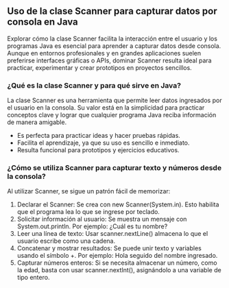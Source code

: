 <h2 align="left"> Uso de la clase Scanner para capturar datos por consola en Java </h2>

<p align="left"> Explorar cómo la clase Scanner facilita la interacción entre el usuario y los programas Java es esencial para aprender a capturar datos desde consola. Aunque en entornos profesionales y en grandes aplicaciones suelen preferirse interfaces gráficas o APIs, dominar Scanner resulta ideal para practicar, experimentar y crear prototipos en proyectos sencillos. </p>

<h3> ¿Qué es la clase Scanner y para qué sirve en Java? </h3>

<p align="left"> La clase Scanner es una herramienta que permite leer datos ingresados por el usuario en la consola. Su valor está en la simplicidad para practicar conceptos clave y lograr que cualquier programa Java reciba información de manera amigable.

* Es perfecta para practicar ideas y hacer pruebas rápidas.
* Facilita el aprendizaje, ya que su uso es sencillo e inmediato.
* Resulta funcional para prototipos y ejercicios educativos. </p>

<h3> ¿Cómo se utiliza Scanner para capturar texto y números desde la consola? </h3>

<p align="left"> Al utilizar Scanner, se sigue un patrón fácil de memorizar:

1. Declarar el Scanner: Se crea con new Scanner(System.in). Esto habilita que el programa lea lo que se ingrese por teclado.
2. Solicitar información al usuario: Se muestra un mensaje con System.out.println. Por ejemplo: ¿Cuál es tu nombre?
3. Leer una línea de texto: Usar scanner.nextLine() almacena lo que el usuario escribe como una cadena.
4. Concatenar y mostrar resultados: Se puede unir texto y variables usando el símbolo +. Por ejemplo: Hola seguido del nombre ingresado.
5. Capturar números enteros: Si se necesita almacenar un número, como la edad, basta con usar scanner.nextInt(), asignándolo a una variable de tipo entero. </p>